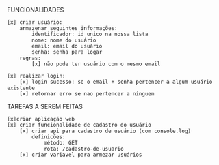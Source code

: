 FUNCIONALIDADES

    [x] criar usuário:
        armazenar seguintes informações:
            identificador: id unico na nossa lista
            nome: nome do usuário
            email: email do usuário
            senha: senha para logar
        regras:
            [x] não pode ter usuário com o mesmo email

    [x] realizar login:
        [x] login sucesso: se o email + senha pertencer a algum usuário existente
        [x] retornar erro se nao pertencer a ninguem

TAREFAS A SEREM FEITAS

    [x]criar aplicação web
    [x] criar funcionalidade de cadastro do usuário
        [x] criar api para cadastro de usuário (com console.log)
            definicões:
                método: GET
                rota: /cadastro-de-usuario
        [x] criar variavel para armezar usuários
